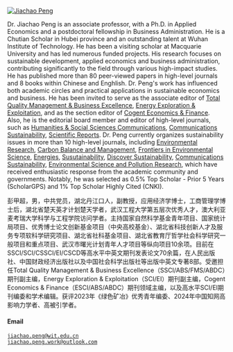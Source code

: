 [![Jiachao Peng](https://img.shields.io/badge/XX-github-blue?logo=github)](https://github.com/jiachaopeng/jiachaopeng.github.io)

Dr. Jiachao Peng is an associate professor, with a Ph.D. in Applied Economics and a postdoctoral fellowship in Business Administration. He is a Chutian Scholar in Hubei province and an outstanding talent at Wuhan Institute of Technology. He has been a visiting scholar at Macquarie University and has led numerous funded projects. His research focuses on sustainable development, applied economics and business administration, contributing significantly to the field through various high-impact studies. He has published more than 80 peer-viewed papers in high-level journals and 8 books within Chinese and Enghlish. Dr. Peng's work has influenced both academic circles and practical applications in sustainable economics and business. He has been invited to serve as the associate editor of [Total Quality Management & Business Excellence](), [Energy Exploration & Exploitation](), and as the section editor of [Cogent Economics & Finance](). Also, he is the editorial board member and editor of high-level journals, such as [Humanities & Social Sciences Communications](), [Communications Sustainability](), [Scientific Reports](). Dr. Peng currently organizes sustainability issues in more than 10 high-level journals, including [Environmental Research](), [Carbon Balance and Management](), [Frontiers in Environmental Science](), [Energies](), [Susutainability](), [Discover Sustainability](), [Communications Sustainability](), [Environmental Science and Pollution Research](https://link.springer.com/journal/11356/volumes-and-issues/31-25), which have received enthusiastic response from the academic community and governments. Notably, he was selected as 0.5% Top Scholar - Prior 5 Years (ScholarGPS) and 1% Top Scholar Highly Cited (CNKI).

彭甲超，男，中共党员，湖北丹江口人，副教授，应用经济学博士，工商管理学博士后，湖北省楚天英才计划楚天学者，武汉工程大学第五层次优秀人才，澳大利亚麦考瑞大学科学与工程学院访问学者。主持国家自然科学基金青年项目、国家统计局项目、优秀博士论文创新基金项目（中央高校基金）、湖北省科技创新人才及服务专项软科学研究项目、湖北省社科基金项目、湖北省教育厅哲学社会科学研究一般项目和重点项目、武汉市曙光计划青年人才项目等纵向项目10余项。目前在SSCI/SCI/CSSCI/EI/CSCD等高水平中英文期刊发表论文70余篇，在人民出版社、中国财政经济出版社以及中国社会科学出版社等出版中英文专著8部。受邀担任Total Quality Management & Business Excellence（SSCI/ABS/FMS/ABDC）期刊副主编，Energy Exploration & Exploitation（SCI/EI）期刊副主编，Cogent Economics & Finance（ESCI/ABS/ABDC）期刊领域主编，以及高水平SCI/EI期刊编委和学术编辑。获评2023年《绿色矿冶》优秀青年编委、2024年中国知网高影响力学者、高被引学者。

#### Email  
<code>jiachao.peng@wit.edu.cn</code>  
<code>jiachao.peng.work@outlook.com</code>

